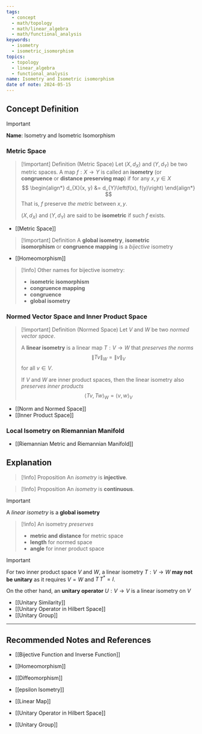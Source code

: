 ```yaml
---
tags:
  - concept
  - math/topology
  - math/linear_algebra
  - math/functional_analysis
keywords:
  - isometry
  - isometric_isomorphism
topics:
  - topology
  - linear_algebra
  - functional_analysis
name: Isometry and Isometric isomorphism
date of note: 2024-05-15
---
```


## Concept Definition

>[!important]
>**Name**: Isometry and Isometric Isomorphism

### Metric Space


>[!important] Definition (Metric Space)
>Let $(X, d_{X})$ and $(Y, d_{Y})$ be two metric spaces. A map $f: X \to Y$ is called an **isometry** (or **congruence** or **distance preserving map**) if for any $x, y \in X$
>$$
>\begin{align*}
> d_{X}(x, y) &= d_{Y}\left(f(x), f(y)\right)
\end{align*}
>$$
>That is, $f$ preserve *the metric* between $x, y$.
>
>$(X, d_{X})$ and $(Y, d_{Y})$ are said to be **isometric** if such $f$ exists.

- [[Metric Space]]


>[!important] Definition
>A **global isometry**, **isometric isomorphism** or **congruence mapping** is a *bijective* isometry

- [[Homeomorphism]]

>[!info]
>Other names for bijective isometry:
>- **isometric isomorphism**
>- **congruence mapping**
>- **congruence**
>- **global isometry**


### Normed Vector Space and Inner Product Space


>[!important] Definition (Normed Space)
>Let $V$ and $W$ be two *normed vector space*. 
>
>A **linear isometry** is a linear map $T: V \to W$ that *preserves the norms*
>$$
>\lVert Tv \rVert_{W} = \lVert v \rVert_{V}  
>$$
>for all $v \in V.$
>
>If $V$ and $W$ are inner product spaces, then the linear isometry also *preserves inner products*
>$$
>\left\langle Tv , Tw \right\rangle_{W} = \left\langle v , w \right\rangle_{V}
>$$

- [[Norm and Normed Space]]
- [[Inner Product Space]]

### Local Isometry on Riemannian Manifold

- [[Riemannian Metric and Riemannian Manifold]]


## Explanation


>[!info] Proposition
>An *isometry* is **injective**.

>[!info] Proposition
>An *isometry* is **continuous**.



>[!important]
>A *linear isometry* is a **global isometry**


>[!info]
>An isometry *preserves*
>- **metric and distance** for metric space
>- **length** for normed space
>- **angle** for inner product space


>[!important]
>For two inner product space $V$ and $W$, a linear isometry $T: V \to W$ **may not be unitary** as it requires $V = W$ and $T\,T^{*} = I$.
>
>On the other hand, an **unitary operator** $U: V \to V$ is a linear isometry on $V$

- [[Unitary Similarity]]
- [[Unitary Operator in Hilbert Space]]
- [[Unitary Group]]





-----------
##  Recommended Notes and References

- [[Bijective Function and Inverse Function]]
- [[Homeomorphism]]
- [[Diffeomorphism]]

- [[epsilon Isometry]]

- [[Linear Map]]
- [[Unitary Operator in Hilbert Space]]
- [[Unitary Group]]
